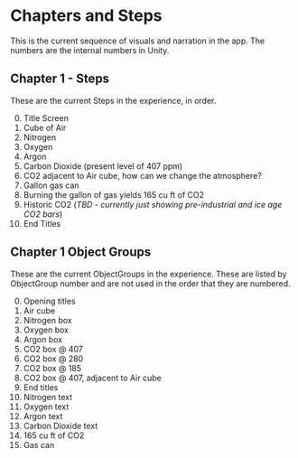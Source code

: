 # Chapters and Steps

This is the current sequence of visuals and narration in the app. The numbers are the internal numbers in Unity.

## Chapter 1 - Steps

These are the current Steps in the experience, in order.

0. Title Screen
1. Cube of Air
2. Nitrogen
3. Oxygen
4. Argon
4. Carbon Dioxide (present level of 407 ppm)
6. CO2 adjacent to Air cube, how can we change the atmosphere?
7. Gallon gas can
8. Burning the gallon of gas yields 165 cu ft of CO2
9. Historic CO2 (*TBD - currently just showing pre-industrial and ice age CO2 bars*)
10. End Titles

## Chapter 1 Object Groups

These are the current ObjectGroups in the experience. These are listed by ObjectGroup number and are not used in the order that they are numbered.

0. Opening titles
1. Air cube
2. Nitrogen box
3. Oxygen box
4. Argon box
5. CO2 box @ 407
6. CO2 box @ 280
7. CO2 box @ 185
8. CO2 box @ 407, adjacent to Air cube
9. End titles
10. Nitrogen text
11. Oxygen text
12. Argon text
13. Carbon Dioxide text
14. 165 cu ft of CO2
15. Gas can
